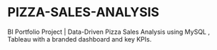 # PIZZA-SALES-ANALYSIS
BI Portfolio Project | Data-Driven Pizza Sales Analysis using MySQL , Tableau with a branded dashboard and key KPIs.
